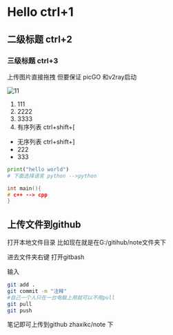 # Hello ctrl+1

## 二级标题 ctrl+2

### 三级标题 ctrl+3

上传图片直接拖拽   但要保证 picGO 和v2ray启动

![11](https://raw.githubusercontent.com/privking/king-note-images/master/img/note/11-1602258047-71d28f.jpg)

1. 111
2. 2222
3. 3333
4. 有序列表 ctrl+shift+[

- 无序列表 ctrl+shift+]
- 222
- 333



```python
print("hello world")
# 下面选择语言 python -->python

```

```cpp
int main(){
# c++ --> cpp
}
```



## 上传文件到github

打开本地文件目录   比如现在就是在G:/gitihub/note文件夹下

进去文件夹右键 打开gitbash

输入

```sh
git add .
git commit -m "注释"
#自己一个人只在一台电脑上用就可以不用pull
git pull  
git push
```

笔记即可上传到github    zhaxikc/note 下



